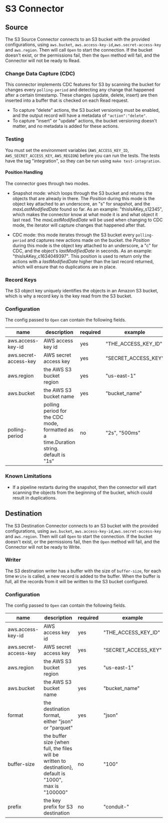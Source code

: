 # S3 Connector

## Source
The S3 Source Connector connects to an S3 bucket with the provided configurations, using
`aws.bucket`, `aws.access-key-id`,`aws.secret-access-key` and `aws.region`. Then will
call `Open` to start the connection. If the bucket doesn't exist, or the permissions
fail, then the `Open` method will fail, and the Connector will not be ready to Read.

### Change Data Capture (CDC)
This connector implements CDC features for S3 by scanning the bucket for changes every
`polling-period` and detecting any change that happened after a certain timestamp. These
changes (update, delete, insert) are then inserted into a buffer that is checked on each
Read request.
* To capture "delete" actions, the S3 bucket versioning must be enabled, and the output
  record will have a metadata of `"action":"delete"`.
* To capture "insert" or "update" actions, the bucket versioning doesn't matter, and no
  metadata is added for these actions.

### Testing
You must set the environment variables (`AWS_ACCESS_KEY_ID`, `AWS_SECRET_ACCESS_KEY`, `AWS_REGION`)
before you can run the tests.
The tests have the tag "integration", so they can be run using `make test-integration`.


#### Position Handling
The connector goes through two modes.
* Snapshot mode: which loops through the S3 bucket and returns the objects that are
  already in there. The _Position_ during this mode is the object key attached to
  an underscore, an "s" for snapshot, and the _maxLastModifiedDate_ found so far.
  As an example: "thisIsAKey_s12345", which makes the connector know at what
  mode it is and what object it last read. The _maxLastModifiedDate_ will be used when
  changing to CDC mode, the iterator will capture changes that happened after that.

* CDC mode: this mode iterates through the S3 bucket every `polling-period` and captures
  new actions made on the bucket. the _Position_ during this mode is the object key
  attached to an underscore, a "c" for CDC, and the object's _lastModifiedDate_ in seconds.
  As an example: "thisIsAKey_c1634049397".
  This position is used to return only the actions with a _lastModifiedDate_ higher than
  the last record returned, which will ensure that no duplications are in place.


### Record Keys
The S3 object key uniquely identifies the objects in an Amazon S3 bucket, which is why a
record key is the key read from the S3 bucket.

### Configuration
The config passed to `Open` can contain the following fields.

| name                  | description                                                                            | required  | example             |
|-----------------------|----------------------------------------------------------------------------------------|-----------|---------------------|
| aws.access-key-id     | AWS access key id                                                                      | yes       | "THE_ACCESS_KEY_ID" |
| aws.secret-access-key | AWS secret access key                                                                  | yes       | "SECRET_ACCESS_KEY" |
| aws.region            | the AWS S3 bucket region                                                               | yes       | "us-east-1"         |
| aws.bucket            | the AWS S3 bucket name                                                                 | yes       | "bucket_name"       |
| polling-period        | polling period for the CDC mode, formatted as a time.Duration string. default is "1s"  | no        | "2s", "500ms"       |


### Known Limitations
* If a pipeline restarts during the snapshot, then the connector will start scanning the
  objects from the beginning of the bucket, which could result in duplications.


## Destination
The S3 Destination Connector connects to an S3 bucket with the provided configurations, using
`aws.bucket`, `aws.access-key-id`,`aws.secret-access-key` and `aws.region`. Then will
call `Open` to start the connection. If the bucket doesn't exist, or the permissions
fail, then the `Open` method will fail, and the Connector will not be ready to Write.

### Writer
The S3 destination writer has a buffer with the size of `buffer-size`, for each time 
`Write` is called, a new record is added to the buffer. When the buffer is full, 
all the records from it will be written to the S3 bucket configured.

### Configuration
The config passed to `Open` can contain the following fields.

| name                  | description                                                                                                     | required | example             |
|-----------------------|-----------------------------------------------------------------------------------------------------------------|----------|---------------------|
| aws.access-key-id     | AWS access key id                                                                                               | yes      | "THE_ACCESS_KEY_ID" |
| aws.secret-access-key | AWS secret access key                                                                                           | yes      | "SECRET_ACCESS_KEY" |
| aws.region            | the AWS S3 bucket region                                                                                        | yes      | "us-east-1"         |
| aws.bucket            | the AWS S3 bucket name                                                                                          | yes      | "bucket_name"       |
| format                | the destination format, either "json" or "parquet"                                                              | yes      | "json"              |
| buffer-size           | the buffer size {when full, the files will be written to destination}, default is "1000", max is "100000"       | no       | "100"               |
| prefix                | the key prefix for S3 destination                                                                               | no       | "conduit-"          |

